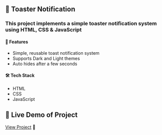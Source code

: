## 🔔 Toaster Notification 

### This project implements a simple toaster notification system using HTML, CSS & JavaScript  

#### 📌 Features
- Simple, reusable toast notification system  
- Supports Dark  and Light themes  
- Auto hides after a few seconds  

#### 🛠️ Tech Stack
- HTML  
- CSS  
- JavaScript  

## 🔗 Live Demo of Project
[View Project]() 🚀  


